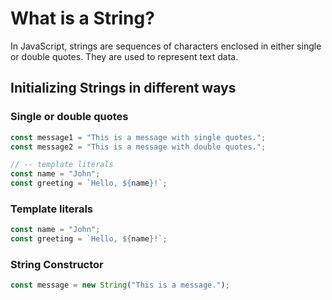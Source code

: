 # What is a String?

In JavaScript, strings are sequences of characters enclosed in either single or double quotes. They are used to represent text data.

## Initializing Strings in different ways

### Single or double quotes

```js
const message1 = "This is a message with single quotes.";
const message2 = "This is a message with double quotes.";

// -- template literals
const name = "John";
const greeting = `Hello, ${name}!`;
```

### Template literals

```js
const name = "John";
const greeting = `Hello, ${name}!`;
```

### String Constructor

```js
const message = new String("This is a message.");
```
